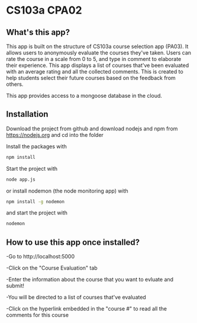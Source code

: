 # CS103a CPA02

## What's this app? 
This app is built on the structure of CS103a course selection app (PA03). It allows users to anonymously evaluate the courses they've taken. Users can rate the course in a scale from 0 to 5, and type in comment to elaborate their experience. This app displays a list of courses that've been evaluated with an average rating and all the collected comments. This is created to help students select their future courses based on the feedback from others. 

This app provides access to a mongoose database in the cloud.

## Installation
Download the project from github and download nodejs and npm from https://nodejs.org
and cd into the folder

Install the packages with
``` bash
npm install
```
Start the project with
``` bash
node app.js
```
or install nodemon (the node monitoring app) with
``` bash
npm install -g nodemon
```
and start the project with
``` bash
nodemon
```

## How to use this app once installed? 
-Go to http://localhost:5000

-Click on the "Course Evaluation" tab

-Enter the information about the course that you want to evluate and submit!

-You will be directed to a list of courses that've evaluated

-Click on the hyperlink embedded in the "course #" to read all the comments for this course
